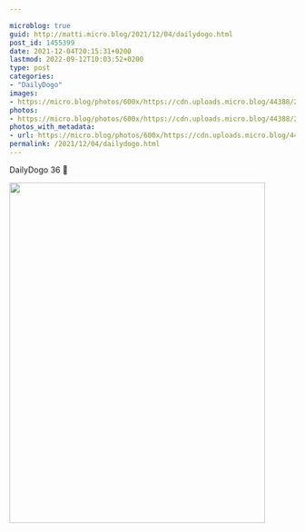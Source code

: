 ```yaml
---

microblog: true
guid: http://matti.micro.blog/2021/12/04/dailydogo.html
post_id: 1455399
date: 2021-12-04T20:15:31+0200
lastmod: 2022-09-12T10:03:52+0200
type: post
categories:
- "DailyDogo"
images:
- https://micro.blog/photos/600x/https://cdn.uploads.micro.blog/44388/2021/cc083a33ac.jpg
photos:
- https://micro.blog/photos/600x/https://cdn.uploads.micro.blog/44388/2021/cc083a33ac.jpg
photos_with_metadata:
- url: https://micro.blog/photos/600x/https://cdn.uploads.micro.blog/44388/2021/cc083a33ac.jpg
permalink: /2021/12/04/dailydogo.html
---
```

DailyDogo 36 🐶

<img src="/media/uploads/2021/cc083a33ac.jpg" width="450" height="600" alt="" />
